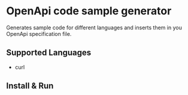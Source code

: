 # OpenApi code sample generator

Generates sample code for different languages and inserts them in you OpenApi specification file.

## Supported Languages

* curl

## Install & Run


